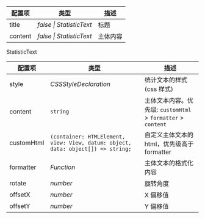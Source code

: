 | 配置项  | 类型                   | 描述     |
| ------- | ---------------------- | -------- |
| title   | _false \| StatisticText_ | 标题     |
| content | _false \| StatisticText_ | 主体内容 |

StatisticText

| 配置项    | 类型     | 描述                 |
| --------- | -------- | -------------------- |
| style     | _CSSStyleDeclaration_ | 统计文本的样式 (css 样式)      |
| content | `string` | 主体文本内容。优先级: `customHtml` > `formatter` > `content` |
| customHtml | `(container: HTMLElement, view: View, datum: object, data: object[]) => string;` | 自定义主体文本的 html，优先级高于 formatter |
| formatter | _Function_ | 主体文本的格式化内容 |
| rotate    | _number_   | 旋转角度             |
| offsetX   | _number_   | X 偏移值             |
| offsetY   | _number_   | Y 偏移值             |
